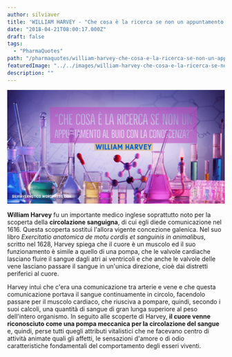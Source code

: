 ```yaml
---
author: silviaver
title: 'WILLIAM HARVEY - "Che cosa è la ricerca se non un appuntamento al buio con la conoscenza?"'
date: "2018-04-21T08:00:17.000Z"
draft: false
tags:
  - "PharmaQuotes"
path: "/pharmaquotes/william-harvey-che-cosa-e-la-ricerca-se-non-un-appuntamento-al-buio-con-la-conoscenza/"
featuredImage: "../../images/william-harvey-che-cosa-e-la-ricerca-se-non-un-appuntamento-al-buio-con-la-conoscenza.md/img_17551.jpg"
description: ""
---
```


![IMG_1755.JPG](../../images/william-harvey-che-cosa-e-la-ricerca-se-non-un-appuntamento-al-buio-con-la-conoscenza.md/img_17551.jpg)

**William Harvey** fu un importante medico inglese soprattutto noto per la scoperta della **circolazione sanguigna**, di cui egli diede comunicazione nel 1616. Questa scoperta sostituì l'allora vigente concezione galenica. Nel suo libro _Exercitatio anatomica de motu cordis et sanguinis in animalibus_, scritto nel 1628, Harvey spiega che il cuore è un muscolo ed il suo funzionamento è simile a quello di una pompa, che le valvole cardiache lasciano fluire il sangue dagli atri ai ventricoli e che anche le valvole delle vene lasciano passare il sangue in un'unica direzione, cioè dai distretti periferici al cuore.

Harvey intuì che c'era una comunicazione tra arterie e vene e che questa comunicazione portava il sangue continuamente in circolo, facendolo passare per il muscolo cardiaco, che riusciva a pompare, quindi, secondo i suoi calcoli, una quantità di sangue di gran lunga superiore al peso dell'intero organismo. In seguito alle scoperte di Harvey, **il cuore venne riconosciuto come una pompa meccanica per la circolazione del sangue** e, quindi, perse tutti quegli attributi vitalistici che ne facevano centro di attività animate quali gli affetti, le sensazioni d'amore o di odio caratteristiche fondamentali del comportamento degli esseri viventi.
